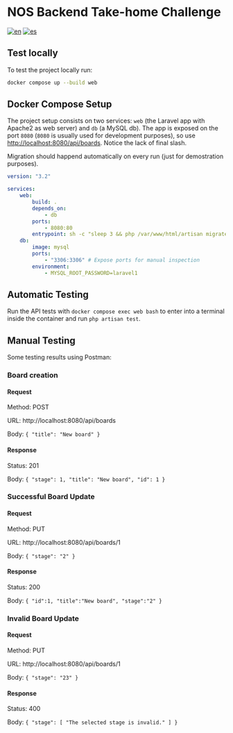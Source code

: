 # NOS Backend Take-home Challenge

[![en](https://img.shields.io/badge/lang-en-green.svg)](https://github.com/pillowpilot/nos_blackend_challenge/blob/main/README.md)
[![es](https://img.shields.io/badge/lang-es-green.svg)](https://github.com/pillowpilot/nos_blackend_challenge/blob/main/README.es.md)

## Test locally

To test the project locally run:

```bash
docker compose up --build web
```

## Docker Compose Setup

The project setup consists on two services: `web` (the Laravel app with Apache2 as web server) and `db` (a MySQL db). The app is exposed on the port `8080` (`8080` is usually used for development purposes), so use [http://localhost:8080/api/boards](http://localhost:8080/api/boards). Notice the lack of final slash.

Migration should happend automatically on every run (just for demostration purposes).

```yaml
version: "3.2"

services:
    web:
        build: .
        depends_on:
            - db
        ports:
            - 8080:80
        entrypoint: sh -c "sleep 3 && php /var/www/html/artisan migrate --force && apache2-foreground"
    db:
        image: mysql
        ports:
            - "3306:3306" # Expose ports for manual inspection
        environment:
            - MYSQL_ROOT_PASSWORD=laravel1
```

## Automatic Testing

Run the API tests with `docker compose exec web bash` to enter into a terminal inside the container and run `php artisan test`.

## Manual Testing

Some testing results using Postman:

### Board creation

#### Request

Method: POST

URL: http://localhost:8080/api/boards

Body: `{
    "title": "New board"
}`

#### Response

Status: 201

Body: `{
    "stage": 1,
    "title": "New board",
    "id": 1
    }`

### Successful Board Update

#### Request

Method: PUT

URL: http://localhost:8080/api/boards/1

Body: `{
    "stage": "2"
}`

#### Response

Status: 200

Body: `{
 "id":1,
 "title":"New board",
 "stage":"2"
 }`

### Invalid Board Update

#### Request

Method: PUT

URL: http://localhost:8080/api/boards/1

Body: `{
    "stage": "23"
}`

#### Response

Status: 400

Body: `{
    "stage": [
        "The selected stage is invalid."
    ]
}`
